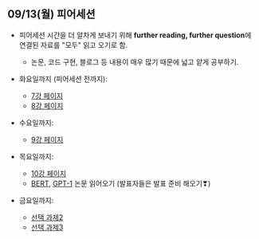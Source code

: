 ## 09/13(월) 피어세션

- 피어세션 시간을 더 알차게 보내기 위해 **further reading, further question**에 연결된 자료를 "모두" 읽고 오기로 함.
  - 논문, 코드 구현, 블로그 등 내용이 매우 많기 때문에 넓고 얕게 공부하기.

- 화요일까지 (피어세션 전까지):
  - [7강 페이지](https://www.boostcourse.org/boostcampaitech2/lecture/1089693?isDesc=false)
  - [8강 페이지](https://www.boostcourse.org/boostcampaitech2/lecture/1089694/?isDesc=false)

- 수요일까지:
  - [9강 페이지](https://www.boostcourse.org/boostcampaitech2/lecture/1089695/?isDesc=false)

- 목요일까지:
  - [10강 페이지](https://www.boostcourse.org/boostcampaitech2/lecture/1089696/?isDesc=false)
  - [BERT](https://arxiv.org/abs/1810.04805), [GPT-1](https://s3-us-west-2.amazonaws.com/openai-assets/research-covers/language-unsupervised/language_understanding_paper.pdf) 논문 읽어오기 (발표자들은 발표 준비 해오기❣)

- 금요일까지:
  - [선택 과제2](https://www.boostcourse.org/boostcampaitech2/lecture/1110891?isDesc=false)
  - [선택 과제3](https://www.boostcourse.org/boostcampaitech2/lecture/1110897/?isDesc=false)
